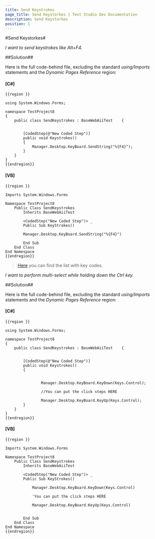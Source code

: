 ```yaml
---
title: Send Keystrokes
page_title: Send Keystorkes | Test Studio Dev Documentation
description: Send Keystorkes
position: 1
---
```

#Send Keystorkes#

*I want to send keystrokes like Alt+F4.*

##Solution##

Here is the full code-behind file, excluding the standard *using/Imports* statements and the *Dynamic Pages Reference* region:

#### __[C#]__

    {{region }}

    using System.Windows.Forms;
    
    namespace TestProject8
    {     
        public class SendKeystrokes : BaseWebAiiTest    {  
            
        
            [CodedStep(@"New Coded Step")]
            public void Keystrokes()
            {
                Manager.Desktop.KeyBoard.SendString("%{F4}");
            }
        }
    }
    {{endregion}}

#### __[VB]__

    {{region }}

    Imports System.Windows.Forms
    
    Namespace TestProject8
        Public Class SendKeystrokes
            Inherits BaseWebAiiTest
            
            <CodedStep("New Coded Step")> _
            Public Sub KeyStrokes()
    
            Manager.Desktop.KeyBoard.SendString("%{F4}")
            
            End Sub
        End Class
    End Namespace
    {{endregion}}

> <a href="http://msdn.microsoft.com/en-us/library/system.windows.forms.sendkeys(v=vs.110).aspx" target="_blank">Here</a> you can find the list with key codes.

*I want to perform multi-select while holding down the Ctrl key.*

##Solution##

Here is the full code-behind file, excluding the standard *using/Imports* statements and the *Dynamic Pages Reference* region:

#### __[C#]__

    {{region }}

    using System.Windows.Forms;
    
    namespace TestProject8
    {     
        public class SendKeystrokes : BaseWebAiiTest    {  
            
        
            [CodedStep(@"New Coded Step")]
            public void Keystrokes()
            {
                
                    
                    Manager.Desktop.KeyBoard.KeyDown(Keys.Control);
    
                    //You can put the click steps HERE
    
                    Manager.Desktop.KeyBoard.KeyUp(Keys.Control);
            }
        }
    }
    {{endregion}}

#### __[VB]__

    {{region }}

    Imports System.Windows.Forms
    
    Namespace TestProject8
        Public Class SendKeystrokes
            Inherits BaseWebAiiTest
            
            <CodedStep("New Coded Step")> _
            Public Sub KeyStrokes()
                
                Manager.Desktop.KeyBoard.KeyDown(Keys.Control)
    
                'You can put the click steps HERE
    
                Manager.Desktop.KeyBoard.KeyUp(Keys.Control)
    
            
            End Sub
        End Class
    End Namespace
    {{endregion}}

